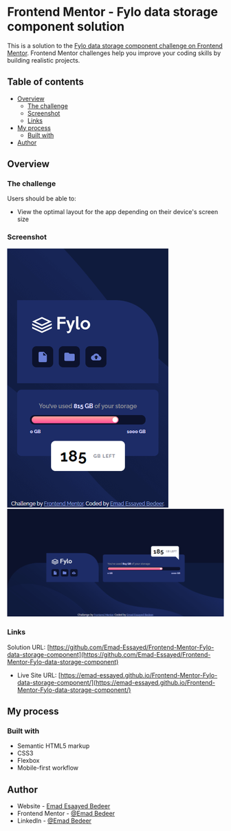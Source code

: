 # Frontend Mentor - Fylo data storage component solution

This is a solution to the [Fylo data storage component challenge on Frontend Mentor](https://www.frontendmentor.io/challenges/fylo-data-storage-component-1dZPRbV5n). Frontend Mentor challenges help you improve your coding skills by building realistic projects.

## Table of contents

- [Overview](#overview)
  - [The challenge](#the-challenge)
  - [Screenshot](#screenshot)
  - [Links](#links)
- [My process](#my-process)
  - [Built with](#built-with)
- [Author](#author)

## Overview

### The challenge

Users should be able to:

- View the optimal layout for the app depending on their device's screen size

### Screenshot

![Mobile preview](./screenshots/mobile-design.png)
![Desktop design](./screenshots/desktop-design.png)

### Links

Solution URL: [https://github.com/Emad-Essayed/Frontend-Mentor-Fylo-data-storage-component](https://github.com/Emad-Essayed/Frontend-Mentor-Fylo-data-storage-component)

- Live Site URL: [https://emad-essayed.github.io/Frontend-Mentor-Fylo-data-storage-component/](https://emad-essayed.github.io/Frontend-Mentor-Fylo-data-storage-component/)

## My process

### Built with

- Semantic HTML5 markup
- CSS3
- Flexbox
- Mobile-first workflow

## Author

- Website - [Emad Esaayed Bedeer](https://github.com/Emad-Essayed)
- Frontend Mentor - [@Emad Bedeer](https://www.frontendmentor.io/profile/Emad-Essayed)
- LinkedIn - [@Emad Bedeer](https://www.linkedin.com/in/emad-bedeer-4b1797106/)
